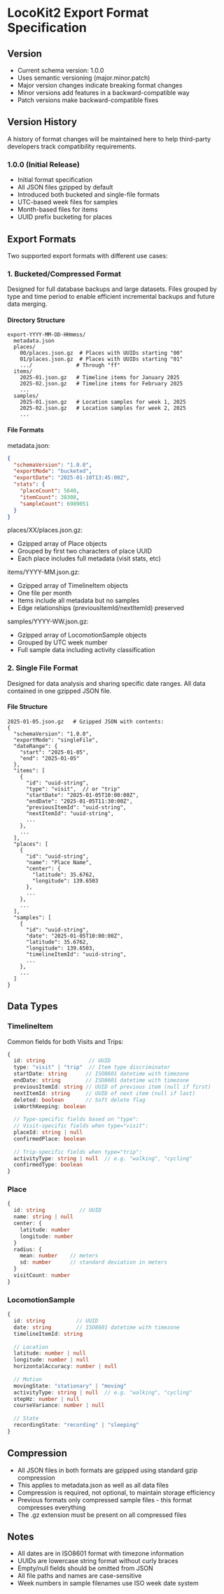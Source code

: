 # LocoKit2 Export Format Specification

## Version
- Current schema version: 1.0.0
- Uses semantic versioning (major.minor.patch)
- Major version changes indicate breaking format changes
- Minor versions add features in a backward-compatible way
- Patch versions make backward-compatible fixes

## Version History
A history of format changes will be maintained here to help third-party developers track compatibility requirements.

### 1.0.0 (Initial Release)
- Initial format specification
- All JSON files gzipped by default
- Introduced both bucketed and single-file formats
- UTC-based week files for samples
- Month-based files for items
- UUID prefix bucketing for places

## Export Formats

Two supported export formats with different use cases:

### 1. Bucketed/Compressed Format

Designed for full database backups and large datasets. Files grouped by type and time period to enable efficient incremental backups and future data merging.

#### Directory Structure
```
export-YYYY-MM-DD-HHmmss/
  metadata.json
  places/
    00/places.json.gz  # Places with UUIDs starting "00"
    01/places.json.gz  # Places with UUIDs starting "01"
    .../              # Through "ff"
  items/
    2025-01.json.gz   # Timeline items for January 2025
    2025-02.json.gz   # Timeline items for February 2025
    ...
  samples/
    2025-01.json.gz   # Location samples for week 1, 2025
    2025-02.json.gz   # Location samples for week 2, 2025
    ...
```

#### File Formats

metadata.json:
```json
{
  "schemaVersion": "1.0.0",
  "exportMode": "bucketed",
  "exportDate": "2025-01-10T13:45:00Z",
  "stats": {
    "placeCount": 5640,
    "itemCount": 38308,
    "sampleCount": 6989051
  }
}
```

places/XX/places.json.gz:
- Gzipped array of Place objects
- Grouped by first two characters of place UUID
- Each place includes full metadata (visit stats, etc)

items/YYYY-MM.json.gz:
- Gzipped array of TimelineItem objects
- One file per month
- Items include all metadata but no samples
- Edge relationships (previousItemId/nextItemId) preserved

samples/YYYY-WW.json.gz:
- Gzipped array of LocomotionSample objects
- Grouped by UTC week number
- Full sample data including activity classification

### 2. Single File Format

Designed for data analysis and sharing specific date ranges. All data contained in one gzipped JSON file.

#### File Structure
```
2025-01-05.json.gz   # Gzipped JSON with contents:
{
  "schemaVersion": "1.0.0",
  "exportMode": "singleFile",
  "dateRange": {
    "start": "2025-01-05",
    "end": "2025-01-05"
  },
  "items": [
    {
      "id": "uuid-string",
      "type": "visit",  // or "trip"
      "startDate": "2025-01-05T10:00:00Z",
      "endDate": "2025-01-05T11:30:00Z",
      "previousItemId": "uuid-string",
      "nextItemId": "uuid-string",
      ...
    },
    ...
  ],
  "places": [
    {
      "id": "uuid-string",
      "name": "Place Name",
      "center": {
        "latitude": 35.6762,
        "longitude": 139.6503
      },
      ...
    },
    ...
  ],
  "samples": [
    {
      "id": "uuid-string",
      "date": "2025-01-05T10:00:00Z",
      "latitude": 35.6762,
      "longitude": 139.6503,
      "timelineItemId": "uuid-string",
      ...
    },
    ...
  ]
}
```

## Data Types

### TimelineItem
Common fields for both Visits and Trips:
```typescript
{
  id: string              // UUID
  type: "visit" | "trip"  // Item type discriminator
  startDate: string      // ISO8601 datetime with timezone
  endDate: string        // ISO8601 datetime with timezone
  previousItemId: string // UUID of previous item (null if first)
  nextItemId: string     // UUID of next item (null if last)
  deleted: boolean       // Soft delete flag
  isWorthKeeping: boolean
  
  // Type-specific fields based on "type":
  // Visit-specific fields when type="visit":
  placeId: string | null
  confirmedPlace: boolean
  
  // Trip-specific fields when type="trip":
  activityType: string | null  // e.g. "walking", "cycling"
  confirmedType: boolean
}
```

### Place
```typescript
{
  id: string           // UUID
  name: string | null
  center: {
    latitude: number
    longitude: number
  }
  radius: {
    mean: number    // meters
    sd: number      // standard deviation in meters
  }
  visitCount: number
}
```

### LocomotionSample
```typescript
{
  id: string          // UUID
  date: string        // ISO8601 datetime with timezone
  timelineItemId: string
  
  // Location
  latitude: number | null
  longitude: number | null
  horizontalAccuracy: number | null
  
  // Motion
  movingState: "stationary" | "moving"
  activityType: string | null  // e.g. "walking", "cycling"
  stepHz: number | null
  courseVariance: number | null
  
  // State
  recordingState: "recording" | "sleeping"
}
```

## Compression
- All JSON files in both formats are gzipped using standard gzip compression
- This applies to metadata.json as well as all data files
- Compression is required, not optional, to maintain storage efficiency
- Previous formats only compressed sample files - this format compresses everything
- The .gz extension must be present on all compressed files

## Notes

- All dates are in ISO8601 format with timezone information
- UUIDs are lowercase string format without curly braces
- Empty/null fields should be omitted from JSON
- All file paths and names are case-sensitive
- Week numbers in sample filenames use ISO week date system